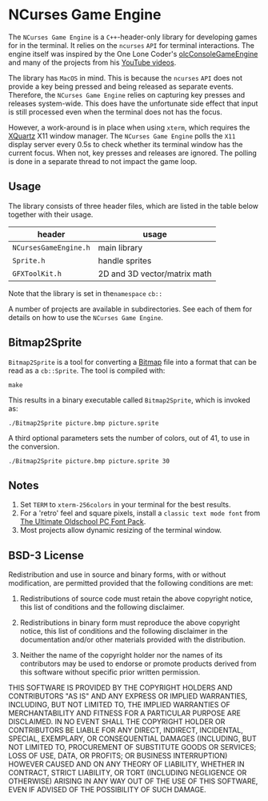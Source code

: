 # NCurses Game Engine

The `NCurses Game Engine` is a `C++`-header-only library for developing games for in the terminal. It relies on the `ncurses` `API` for terminal interactions. The engine itself was inspired by the One Lone Coder's [olcConsoleGameEngine](https://github.com/OneLoneCoder/videos/blob/master/olcConsoleGameEngine.h) and many of the projects from his [YouTube videos](https://www.youtube.com/channel/UC-yuWVUplUJZvieEligKBkA).

The library has `MacOS` in mind. This is because the `ncurses` `API` does not provide a key being pressed and being released as separate events. Therefore, the `NCurses Game Engine` relies on capturing key presses and releases system-wide. This does have the unfortunate side effect that input is still processed even when the terminal does not has the focus.

However, a work-around is in place when using `xterm`, which requires the [XQuartz](https://www.xquartz.org) X11 window manager. The `NCurses Game Engine` polls the `X11` display server every 0.5s to check whether its terminal window has the current focus. When not, key presses and releases are ignored. The polling is done in a separate thread to not impact the game loop.

## Usage

The library consists of three header files, which are listed in the table below together with their usage.

|header|usage|
-------|------
|`NCursesGameEngine.h`|main library|
|`Sprite.h`|handle sprites|
|`GFXToolKit.h`|2D and 3D vector/matrix math|

Note that the library is set in the`namespace` `cb::`

A number of projects are available in subdirectories. See each of them for details on how to use the `NCurses Game Engine`.

## Bitmap2Sprite

`Bitmap2Sprite` is a tool for converting a [Bitmap](https://en.wikipedia.org/wiki/BMP_file_format) file into a format that can be read as a `cb::Sprite`. The tool is compiled with:

```shell
make
```

This results in a binary executable called `Bitmap2Sprite`, which is invoked as:

```shell
./Bitmap2Sprite picture.bmp picture.sprite
```

A third optional parameters sets the number of colors, out of 41, to use in the conversion.

```shell
./Bitmap2Sprite picture.bmp picture.sprite 30
```

## Notes

1. Set `TERM` to `xterm-256colors` in your terminal for the best results.
2. For a 'retro' feel and square pixels, install a `classic text mode font` from [The Ultimate Oldschool PC Font Pack](https://int10h.org/oldschool-pc-fonts/).
3. Most projects allow dynamic resizing of the terminal window.

## BSD-3 License

Redistribution and use in source and binary forms, with or without modification, are permitted provided that the following conditions are met:

1. Redistributions of source code must retain the above copyright notice, this list of conditions and the following disclaimer.

2. Redistributions in binary form must reproduce the above copyright notice, this list of conditions and the following disclaimer in the documentation and/or other materials provided with the distribution.

3. Neither the name of the copyright holder nor the names of its contributors may be used to endorse or promote products derived from this software without specific prior written permission.

THIS SOFTWARE IS PROVIDED BY THE COPYRIGHT HOLDERS AND CONTRIBUTORS "AS IS" AND ANY EXPRESS OR IMPLIED WARRANTIES, INCLUDING, BUT NOT LIMITED TO, THE IMPLIED WARRANTIES OF MERCHANTABILITY AND FITNESS FOR A PARTICULAR PURPOSE ARE DISCLAIMED. IN NO EVENT SHALL THE COPYRIGHT HOLDER OR CONTRIBUTORS BE LIABLE FOR ANY DIRECT, INDIRECT, INCIDENTAL, SPECIAL, EXEMPLARY, OR CONSEQUENTIAL DAMAGES (INCLUDING, BUT NOT LIMITED TO, PROCUREMENT OF SUBSTITUTE GOODS OR SERVICES; LOSS OF USE, DATA, OR PROFITS; OR BUSINESS INTERRUPTION) HOWEVER CAUSED AND ON ANY THEORY OF LIABILITY, WHETHER IN CONTRACT, STRICT LIABILITY, OR TORT (INCLUDING NEGLIGENCE OR OTHERWISE) ARISING IN ANY WAY OUT OF THE USE OF THIS SOFTWARE, EVEN IF ADVISED OF THE POSSIBILITY OF SUCH DAMAGE.
